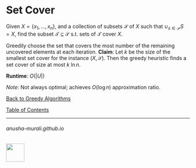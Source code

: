 # Set Cover

Given $X = \{x_1,\ldots,x_n\}$, and a collection of subsets ${\mathcal S}$ of $X$ such that $\cup_{s\in {\mathcal S}} S = X$, find the subset $\mathcal{T} \subseteq \mathcal{S}$ s.t. sets of $\mathcal T$ cover $X$.




Greedily choose the set that covers the most number of the remaining uncovered elements at each iteration.
**Claim**: Let $k$ be the size of the smallest set cover for the instance $(X, \mathcal{S})$. Then the greedy heuristic finds a set cover of size at most $k ~\ln n$.

**Runtime**: $O(|U|)$

*Note*: Not always optimal; achieves $O(\log n)$ approximation ratio.


[Back to Greedy Algorithms](./greedy.md)

[Table of Contents](./cs124.md)

* * *
###### anusha-murali.github.io

<img src="https://github.com/anusha-murali/anusha-murali.github.io/assets/111596338/639243aa-2857-4595-a65a-7852762bb002" width="50" height="50"/>
